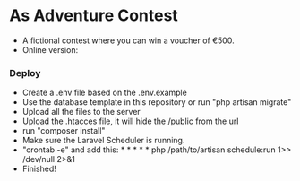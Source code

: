# As Adventure Contest
- A fictional contest where you can win a voucher of €500.
- Online version: 
### Deploy
- Create a .env file based on the .env.example
- Use the database template in this repository or run "php artisan migrate"
- Upload all the files to the server
- Upload the .htacces file, it will hide the /public from the url
- run "composer install"
- Make sure the Laravel Scheduler is running.
- "crontab -e" and add this: * * * * * php /path/to/artisan schedule:run 1>> /dev/null 2>&amp;1
- Finished!